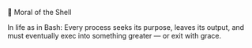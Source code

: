 🧠 Moral of the Shell

In life as in Bash:
Every process seeks its purpose,
leaves its output,
and must eventually exec into something greater —
or exit with grace.
